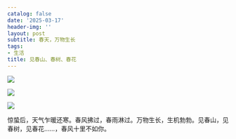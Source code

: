 ```yaml
---
catalog: false
date: '2025-03-17'
header-img: ''
layout: post
subtitle: 春天，万物生长
tags:
- 生活
title: 见春山、春树、春花
---
```


![](https://prod-files-secure.s3.us-west-2.amazonaws.com/5e11c35f-1dd6-416f-868e-8acb8013660f/db7471f9-071b-4e9a-a12e-7f70ebbda5fa/1000029962.jpg?X-Amz-Algorithm=AWS4-HMAC-SHA256&X-Amz-Content-Sha256=UNSIGNED-PAYLOAD&X-Amz-Credential=ASIAZI2LB4665HNGBZVS%2F20250318%2Fus-west-2%2Fs3%2Faws4_request&X-Amz-Date=20250318T122507Z&X-Amz-Expires=3600&X-Amz-Security-Token=IQoJb3JpZ2luX2VjEAQaCXVzLXdlc3QtMiJGMEQCIFMlIAX%2FB82V6241PYJEEKQ9dYf%2FnYK1XFrhBfK%2Fd0iTAiBQZmxQOerEXjCYk9B9g5I45XtoyCytfrSTTrb1oO4koCr%2FAwhdEAAaDDYzNzQyMzE4MzgwNSIM8uEbW1ZebSczAkveKtwDC2IBmweTSkqMVV7sAg8IUQQsggipepmIHK708WixPQPLsohOgjtCcR7UN%2BIN%2FsxQuJqbTv0BUi3wrIamok7Vzw6wR89AAzFuV3Fd1zoRdQO1GMGM6l5y7fIwdUBZNgndv7jNPbHVrPeOZ0P8JDqMElMOh%2BIQ2q8P1gkcMiJ2zoxJrZyuDi2WQ0eKcyQT8jUDhWHuzZMBaUdDb3UqFEYqnl27ZnF6N%2FwK%2BqkMdrb7oVmzI2J2GnmhzKXbp9c7ILJJtjb5jzLOcjgWLe89cD0xEngeEDAjmZB%2BTKj4%2BUsHGVsnQriCE25cfAc88f9g1xVrIHQL5a1vaaX2YIx7KS57Z8HvkczvqcfLl03gryzzuo7SyUZjan9VYSF7PcXgFpoILjQ%2FcGZm3PqtaG6FWzU1vDAoVdtVNxP3vjd9Yu6G%2F3diiR916odaEyB5OA9lzBeabHx9y%2B2MyN1hOk6VTMR2CDT%2B%2FfcC%2B5aS2xtSq8tnuEfRD7PAfMlTc8ooYzDceEYNqmYWp%2F6moCv8Vn%2FQ5TloAm2Sx8KMs2UqA1LvxnqUQiSKOhhk1tprIZxAWeKdrsB8vcFW0P8R3qzBmirfBuMGBJdzq1C1Ysq7uUkkJ1lZYNIGZf4nWkLFGn8kHLsw97PlvgY6pgGBQnTXfePFwjAmjN4ALLjEGUZRdy1dATHhGikTOFXl1HmswPwkuq%2BJ6VDspe4UcbWNxzK9hOyYc%2BdtY%2BLWQWdpedd2gJRlBRg74BqrR8ajv2iqO5%2F8rRv36sxPZogccPaSlLTzjXpsNJhuJ7w7HztVsXdXn6vQvyT5YG%2BaHaXBv89U42YPmITpDmCv3JdBAyJfVlWeDzVS3XnJKtI5ci9kl7ZGaerB&X-Amz-Signature=392421b41521dd58cad05ebdc1ec981599117e87cb14743e380a003bcb5438a4&X-Amz-SignedHeaders=host&x-id=GetObject)


![](https://prod-files-secure.s3.us-west-2.amazonaws.com/5e11c35f-1dd6-416f-868e-8acb8013660f/fd9b3ba2-f499-4642-a863-b443b9519133/1000030068.jpg?X-Amz-Algorithm=AWS4-HMAC-SHA256&X-Amz-Content-Sha256=UNSIGNED-PAYLOAD&X-Amz-Credential=ASIAZI2LB4665HNGBZVS%2F20250318%2Fus-west-2%2Fs3%2Faws4_request&X-Amz-Date=20250318T122507Z&X-Amz-Expires=3600&X-Amz-Security-Token=IQoJb3JpZ2luX2VjEAQaCXVzLXdlc3QtMiJGMEQCIFMlIAX%2FB82V6241PYJEEKQ9dYf%2FnYK1XFrhBfK%2Fd0iTAiBQZmxQOerEXjCYk9B9g5I45XtoyCytfrSTTrb1oO4koCr%2FAwhdEAAaDDYzNzQyMzE4MzgwNSIM8uEbW1ZebSczAkveKtwDC2IBmweTSkqMVV7sAg8IUQQsggipepmIHK708WixPQPLsohOgjtCcR7UN%2BIN%2FsxQuJqbTv0BUi3wrIamok7Vzw6wR89AAzFuV3Fd1zoRdQO1GMGM6l5y7fIwdUBZNgndv7jNPbHVrPeOZ0P8JDqMElMOh%2BIQ2q8P1gkcMiJ2zoxJrZyuDi2WQ0eKcyQT8jUDhWHuzZMBaUdDb3UqFEYqnl27ZnF6N%2FwK%2BqkMdrb7oVmzI2J2GnmhzKXbp9c7ILJJtjb5jzLOcjgWLe89cD0xEngeEDAjmZB%2BTKj4%2BUsHGVsnQriCE25cfAc88f9g1xVrIHQL5a1vaaX2YIx7KS57Z8HvkczvqcfLl03gryzzuo7SyUZjan9VYSF7PcXgFpoILjQ%2FcGZm3PqtaG6FWzU1vDAoVdtVNxP3vjd9Yu6G%2F3diiR916odaEyB5OA9lzBeabHx9y%2B2MyN1hOk6VTMR2CDT%2B%2FfcC%2B5aS2xtSq8tnuEfRD7PAfMlTc8ooYzDceEYNqmYWp%2F6moCv8Vn%2FQ5TloAm2Sx8KMs2UqA1LvxnqUQiSKOhhk1tprIZxAWeKdrsB8vcFW0P8R3qzBmirfBuMGBJdzq1C1Ysq7uUkkJ1lZYNIGZf4nWkLFGn8kHLsw97PlvgY6pgGBQnTXfePFwjAmjN4ALLjEGUZRdy1dATHhGikTOFXl1HmswPwkuq%2BJ6VDspe4UcbWNxzK9hOyYc%2BdtY%2BLWQWdpedd2gJRlBRg74BqrR8ajv2iqO5%2F8rRv36sxPZogccPaSlLTzjXpsNJhuJ7w7HztVsXdXn6vQvyT5YG%2BaHaXBv89U42YPmITpDmCv3JdBAyJfVlWeDzVS3XnJKtI5ci9kl7ZGaerB&X-Amz-Signature=573e2833c16a2fb5f139e745d4bb9fd9faf9a808f9dddffc995cfcb7e1605813&X-Amz-SignedHeaders=host&x-id=GetObject)


![](https://prod-files-secure.s3.us-west-2.amazonaws.com/5e11c35f-1dd6-416f-868e-8acb8013660f/62bccc09-91ec-4bbe-893f-2b312ac2a856/1000030099.jpg?X-Amz-Algorithm=AWS4-HMAC-SHA256&X-Amz-Content-Sha256=UNSIGNED-PAYLOAD&X-Amz-Credential=ASIAZI2LB4665HNGBZVS%2F20250318%2Fus-west-2%2Fs3%2Faws4_request&X-Amz-Date=20250318T122507Z&X-Amz-Expires=3600&X-Amz-Security-Token=IQoJb3JpZ2luX2VjEAQaCXVzLXdlc3QtMiJGMEQCIFMlIAX%2FB82V6241PYJEEKQ9dYf%2FnYK1XFrhBfK%2Fd0iTAiBQZmxQOerEXjCYk9B9g5I45XtoyCytfrSTTrb1oO4koCr%2FAwhdEAAaDDYzNzQyMzE4MzgwNSIM8uEbW1ZebSczAkveKtwDC2IBmweTSkqMVV7sAg8IUQQsggipepmIHK708WixPQPLsohOgjtCcR7UN%2BIN%2FsxQuJqbTv0BUi3wrIamok7Vzw6wR89AAzFuV3Fd1zoRdQO1GMGM6l5y7fIwdUBZNgndv7jNPbHVrPeOZ0P8JDqMElMOh%2BIQ2q8P1gkcMiJ2zoxJrZyuDi2WQ0eKcyQT8jUDhWHuzZMBaUdDb3UqFEYqnl27ZnF6N%2FwK%2BqkMdrb7oVmzI2J2GnmhzKXbp9c7ILJJtjb5jzLOcjgWLe89cD0xEngeEDAjmZB%2BTKj4%2BUsHGVsnQriCE25cfAc88f9g1xVrIHQL5a1vaaX2YIx7KS57Z8HvkczvqcfLl03gryzzuo7SyUZjan9VYSF7PcXgFpoILjQ%2FcGZm3PqtaG6FWzU1vDAoVdtVNxP3vjd9Yu6G%2F3diiR916odaEyB5OA9lzBeabHx9y%2B2MyN1hOk6VTMR2CDT%2B%2FfcC%2B5aS2xtSq8tnuEfRD7PAfMlTc8ooYzDceEYNqmYWp%2F6moCv8Vn%2FQ5TloAm2Sx8KMs2UqA1LvxnqUQiSKOhhk1tprIZxAWeKdrsB8vcFW0P8R3qzBmirfBuMGBJdzq1C1Ysq7uUkkJ1lZYNIGZf4nWkLFGn8kHLsw97PlvgY6pgGBQnTXfePFwjAmjN4ALLjEGUZRdy1dATHhGikTOFXl1HmswPwkuq%2BJ6VDspe4UcbWNxzK9hOyYc%2BdtY%2BLWQWdpedd2gJRlBRg74BqrR8ajv2iqO5%2F8rRv36sxPZogccPaSlLTzjXpsNJhuJ7w7HztVsXdXn6vQvyT5YG%2BaHaXBv89U42YPmITpDmCv3JdBAyJfVlWeDzVS3XnJKtI5ci9kl7ZGaerB&X-Amz-Signature=912767ed9f7a503de7f2baeda9fd669d41a05c461186df3082661a9d94c4b6d7&X-Amz-SignedHeaders=host&x-id=GetObject)


惊蛰后，天气乍暖还寒。春风拂过，春雨淋过。万物生长，生机勃勃。见春山，见春树，见春花……，春风十里不如你。
